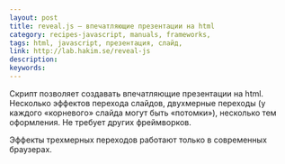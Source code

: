 ```yaml
---
layout: post
title: reveal.js — впечатляющие презентации на html
category: recipes-javascript, manuals, frameworks, 
tags: html, javascript, презентация, слайд, 
link: http://lab.hakim.se/reveal-js
description: 
keywords: 
---
```


<p>Скрипт позволяет создавать впечатляющие презентации на html. Несколько эффектов перехода слайдов, двухмерные переходы (у каждого «корневого» слайда могут быть «потомки»), несколько тем оформления. Не требует других фреймворков.</p>
<p>Эффекты трехмерных переходов работают только в современных браузерах.</p>
